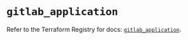 # `gitlab_application`

Refer to the Terraform Registry for docs: [`gitlab_application`](https://registry.terraform.io/providers/gitlabhq/gitlab/17.7.0/docs/resources/application).

